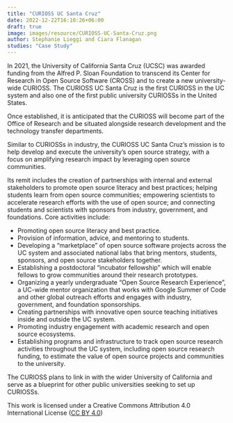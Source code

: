 ```yaml
---
title: "CURIOSS UC Santa Cruz"
date: 2022-12-22T16:10:26+06:00 
draft: true
image: images/resource/CURIOSS-UC-Santa-Cruz.png
author: Stephanie Lieggi and Ciara Flanagan
studies: "Case Study"
---
```


In 2021, the University of California Santa Cruz (UCSC) was awarded funding from the Alfred P. Sloan Foundation to transcend its Center for Research in Open Source Software (CROSS) and to create a new university-wide CURIOSS. The CURIOSS UC Santa Cruz is the first CURIOSS in the UC system and also one of the first public university CURIOSSs in the United States.

Once established, it is anticipated that the CURIOSS will become part of the Office of Research and be situated alongside research development and the technology transfer departments.

Similar to CURIOSSs in industry, the CURIOSS UC Santa Cruz’s mission is to help develop and execute the university’s open source strategy, with a focus on amplifying research impact by leveraging open source communities.

Its remit includes the creation of partnerships with internal and external stakeholders to promote open source literacy and best practices; helping students learn from open source communities; empowering scientists to accelerate research efforts with the use of open source; and connecting students and scientists with sponsors from industry, government, and foundations.
Core activities include:

- Promoting open source literacy and best practice.
- Provision of information, advice, and mentoring to students.
- Developing a “marketplace” of open source software projects across the UC system and associated national labs that bring mentors, students, sponsors, and open source stakeholders together.
- Establishing a postdoctoral “incubator fellowship” which will enable fellows to grow communities around their research prototypes.
- Organizing a yearly undergraduate “Open Source Research Experience”, a UC-wide mentor organization that works with Google Summer of Code and other global outreach efforts and engages with industry, government, and foundation sponsorships.
- Creating partnerships with innovative open source teaching initiatives inside and outside the UC system.
- Promoting industry engagement with academic research and open source ecosystems.
- Establishing programs and infrastructure to track open source research activities throughout the UC system, including open source research funding, to estimate the value of open source projects and communities to the university.

The CURIOSS plans to link in with the wider University of California and serve as a blueprint for other public universities seeking to set up CURIOSSs.

This work is licensed under a Creative Commons Attribution 4.0 International License ([CC BY 4.0](https://creativecommons.org/licenses/by/4.0/))
